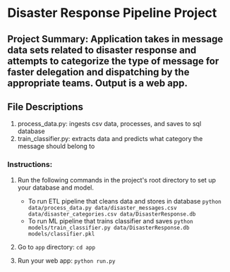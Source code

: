 # Disaster Response Pipeline Project

## Project Summary:  Application takes in message data sets related to disaster response and attempts to categorize the type of message for faster delegation and dispatching by the appropriate teams.  Output is a web app.

## File Descriptions
1. process_data.py:  ingests csv data, processes, and saves to sql database
2. train_classifier.py:  extracts data and predicts what category the message should belong to

### Instructions:
1. Run the following commands in the project's root directory to set up your database and model.

    - To run ETL pipeline that cleans data and stores in database
        `python data/process_data.py data/disaster_messages.csv data/disaster_categories.csv data/DisasterResponse.db`
    - To run ML pipeline that trains classifier and saves
        `python models/train_classifier.py data/DisasterResponse.db models/classifier.pkl`

2. Go to `app` directory: `cd app`

3. Run your web app: `python run.py`
